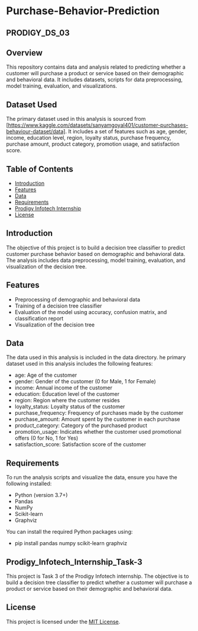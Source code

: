 # Purchase-Behavior-Prediction

## PRODIGY_DS_03

## Overview
This repository contains data and analysis related to predicting whether a customer will purchase a product or service based on their demographic and behavioral data. It includes datasets, scripts for data preprocessing, model training, evaluation, and visualizations.

## Dataset Used
The primary dataset used in this analysis is sourced from [https://www.kaggle.com/datasets/sanyamgoyal401/customer-purchases-behaviour-dataset/data]. It includes a set of features such as age, gender, income, education level, region, loyalty status, purchase frequency, purchase amount, product category, promotion usage, and satisfaction score.


## Table of Contents
- [Introduction](#Introduction)
- [Features](#Features)
- [Data](#Data)
- [Requirements](#Requirements)
- [Prodigy Infotech Internship](#Prodigy_Infotech_Internship-Task_3)
- [License](#license)

## Introduction
The objective of this project is to build a decision tree classifier to predict customer purchase behavior based on demographic and behavioral data. The analysis includes data preprocessing, model training, evaluation, and visualization of the decision tree.

## Features
- Preprocessing of demographic and behavioral data
- Training of a decision tree classifier
- Evaluation of the model using accuracy, confusion matrix, and classification report
- Visualization of the decision tree

## Data
The data used in this analysis is included in the data directory. 
he primary dataset used in this analysis includes the following features:

- age: Age of the customer
- gender: Gender of the customer (0 for Male, 1 for Female)
- income: Annual income of the customer
- education: Education level of the customer
- region: Region where the customer resides
- loyalty_status: Loyalty status of the customer
- purchase_frequency: Frequency of purchases made by the customer
- purchase_amount: Amount spent by the customer in each purchase
- product_category: Category of the purchased product
- promotion_usage: Indicates whether the customer used promotional offers (0 for No, 1 for Yes)
- satisfaction_score: Satisfaction score of the customer


## Requirements
To run the analysis scripts and visualize the data, ensure you have the following installed:

- Python (version 3.7+)
- Pandas
- NumPy
- Scikit-learn
- Graphviz

You can install the required Python packages using:
- pip install pandas numpy scikit-learn graphviz

## Prodigy_Infotech_Internship_Task-3
This project is Task 3 of the Prodigy Infotech internship. The objective is to build a decision tree classifier to predict whether a customer will purchase a product or service based on their demographic and behavioral data.

## License
This project is licensed under the [MIT License](LICENSE).
